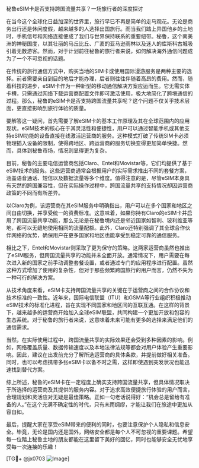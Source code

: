 秘鲁eSIM卡是否支持跨国流量共享？一场旅行者的深度探讨

在当今这个全球化日益加深的世界里，旅行早已不再是简单的走马观花。无论是商务出行还是休闲度假，越来越多的人选择出国旅行。而当我们踏上异国他乡的土地时，手机信号和网络连接便成了我们与世界保持联系的重要纽带。秘鲁，这个南美洲的神秘国度，以其壮丽的马丘比丘、广袤的亚马逊雨林以及迷人的库斯科古城吸引着无数游客。然而，对于计划前往秘鲁的旅行者来说，如何解决海外通信问题成为了一个不可忽视的话题。

在传统的旅行通信方式中，购买当地的SIM卡或使用国际漫游服务是两种主要的选择。前者需要亲自到目的地后才能办理，后者则往往伴随着高昂的费用。然而，随着科技的进步，eSIM卡作为一种新型的移动通信解决方案应运而生。它无需实体卡槽，只需通过网络下载运营商配置文件即可激活使用，极大地简化了跨境通信的过程。那么，秘鲁的eSIM卡是否支持跨国流量共享呢？这个问题不仅关乎技术层面，更直接影响到旅行体验的质量。

要解答这一疑问，首先需要了解eSIM卡的基本工作原理及其在全球范围内的应用现状。eSIM技术的核心在于其灵活性和便捷性，用户可以通过智能手机或其他支持eSIM功能的设备直接在线激活运营商的服务。这种模式打破了传统SIM卡必须物理插入设备的限制，使得跨地区、跨运营商的服务切换变得更加简单快捷。然而，具体到秘鲁市场，情况则显得更为复杂。

目前，秘鲁的主要电信运营商包括Claro、Entel和Movistar等，它们均提供了基于eSIM技术的服务。这些运营商通常会根据用户的实际需求推出不同的套餐方案，涵盖语音通话、短信以及数据流量等多个维度。值得注意的是，尽管eSIM本身具有天然的跨国兼容性，但在实际操作过程中，跨国流量共享的支持情况却因运营商政策的不同而有所差异。

以Claro为例，该运营商在其eSIM服务中明确指出，用户可以在多个国家和地区之间自由切换，并享受统一的资费标准。这意味着，如果你持有Claro的eSIM卡并启用了跨国流量共享功能，那么无论是在秘鲁境内还是邻近国家如智利、玻利维亚等地，都可以无缝地使用相同的流量配额。此外，Claro还特别强调了其全球合作伙伴网络的优势，确保用户在更多国家和地区也能享受到稳定可靠的通信服务。

相比之下，Entel和Movistar则采取了更为保守的策略。这两家运营商虽然也推出了eSIM服务，但跨国流量共享的功能并未全面开放。通常情况下，用户需要在每次进入新的国家之前手动调整套餐设置，或者通过专门的应用程序进行配置。虽然这种方式增加了使用的复杂性，但对于那些频繁跨国旅行的用户而言，仍然不失为一种可行的解决方案。

从技术角度来看，eSIM卡支持跨国流量共享的关键在于运营商之间的合作协议和技术标准的一致性。近年来，国际电信联盟（ITU）和GSMA等行业组织积极推动eSIM技术的标准化进程，旨在实现不同国家和地区间的互联互通。在这样的背景下，越来越多的运营商开始加入全球eSIM联盟，共同构建一个更加开放和包容的生态系统。对于秘鲁的旅行者来说，这意味着未来可能有更多的选择来满足他们的通信需求。

当然，在实际使用过程中，跨国流量共享的实际效果还会受到多种因素的影响。例如，网络覆盖质量、数据传输速度以及本地法律法规等都会对用户体验产生重要影响。因此，建议在出发前充分了解所选运营商的具体条款，并提前做好相关准备。同时，也可以考虑携带多张eSIM卡以备不时之需，这样即使遇到突发状况也能迅速找到替代方案。

综上所述，秘鲁的eSIM卡在一定程度上确实支持跨国流量共享，但具体情况取决于所选择的运营商及其提供的服务内容。对于追求高效便捷旅行体验的用户而言，合理规划和灵活应对无疑是最佳策略。正如一句老话说得好：“机会总是留给有准备的人。”在这个充满不确定性的时代，只有未雨绸缪，才能让我们在旅途中更加从容自如。

最后，提醒大家在享受eSIM带来的便利的同时，也要注意保护个人隐私和信息安全。毕竟，无论是国内还是国外，网络安全都是每个人不可忽视的重要课题。希望每一位踏上秘鲁土地的朋友都能在这里留下美好的回忆，同时也能够安全无忧地享受每一次连接的乐趣！

[TG💪+ @jx0703 ![Image](https://github.com/user-attachments/assets/dbca1d08-cadb-493c-b0ec-ad6f7a83f270)]